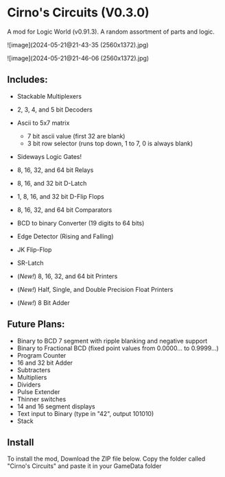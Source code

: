 # Cirno's Circuits (V0.3.0)

A mod for Logic World (v0.91.3).
A random assortment of parts and logic.

![image](2024-05-21@21-43-35 (2560x1372).jpg)

![image](2024-05-21@21-46-06 (2560x1372).jpg)

## Includes:

- Stackable Multiplexers
- 2, 3, 4, and 5 bit Decoders
- Ascii to 5x7 matrix
	
	- 7 bit ascii value (first 32 are blank)
	- 3 bit row selector (runs top down, 1 to 7, 0 is always blank)

- Sideways Logic Gates!
- 8, 16, 32, and 64 bit Relays
- 8, 16, and 32 bit D-Latch
- 1, 8, 16, and 32 bit D-Flip Flops
- 8, 16, 32, and 64 bit Comparators
- BCD to binary Converter (19 digits to 64 bits)
- Edge Detector (Rising and Falling)
- JK Flip-Flop
- SR-Latch
- (*New!*) 8, 16, 32, and 64 bit Printers
- (*New!*) Half, Single, and Double Precision Float Printers
- (*New!*) 8 Bit Adder

## Future Plans:

- Binary to BCD 7 segment with ripple blanking and negative support
- Binary to Fractional BCD (fixed point values from 0.0000... to 0.9999...)
- Program Counter
- 16 and 32 bit Adder
- Subtracters
- Multipliers
- Dividers
- Pulse Extender
- Thinner switches
- 14 and 16 segment displays
- Text input to Binary (type in "42", output 101010)
- Stack

## Install

To install the mod, Download the ZIP file below. Copy the folder called "Cirno's Circuits" and paste it in your GameData folder